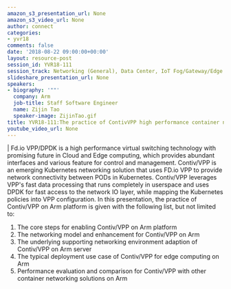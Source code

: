 ```yaml
---
amazon_s3_presentation_url: None
amazon_s3_video_url: None
author: connect
categories:
- yvr18
comments: false
date: '2018-08-22 09:00:00+00:00'
layout: resource-post
session_id: YVR18-111
session_track: Networking (General), Data Center, IoT Fog/Gateway/Edge Computing
slideshare_presentation_url: None
speakers:
- biography: '""'
  company: Arm
  job-title: Staff Software Engineer
  name: Zijin Tao
  speaker-image: ZijinTao.gif
title: YVR18-111:The practice of ContivVPP high performance container networking solution on Arm platform
youtube_video_url: None
---
```

|
  Fd.io VPP/DPDK is a high performance virtual switching technology with promising future in Cloud and Edge computing, which provides abundant interfaces and various feature for control and management.  Contiv/VPP is an emerging Kubernetes networking solution that uses FD.io VPP to provide network connectivity between PODs in Kubernetes.
  Contiv/VPP leverages VPP's fast data processing that runs completely in userspace and uses DPDK for fast access to the network IO layer, while mapping the Kubernetes policies into VPP configuration.
  In this presentation, the practice of Contiv/VPP on Arm platform is given with the following list, but not limited to:
  1. The core steps for enabling Contiv/VPP on Arm platform
  2. The networking model and enhancement for Contiv/VPP on Arm
  3. The underlying supporting networking environment adaption of Contiv/VPP on Arm server
  4. The typical deployment use case of Contiv/VPP for edge computing on Arm
  5. Performance evaluation and comparison for Contiv/VPP with other container networking solutions on Arm